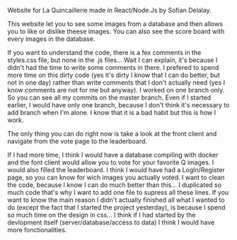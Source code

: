 Website for La Quincaillerie made in React/Node.Js by Sofian Delalay.

This website let you to see some images from a database and then allows you to like or dislike theese images. 
You can also see the score board with every images in the database.

If you want to understand the code, there is a fex comments in the styles.css file, but none in the .js files... Wait I can explain, it's because I didn't had the time to write some comments in there. I prefered to spend more time on this dirty code (yes it's dirty I know that I can do better, but not in one day) rather than write comments that I don't actually need (yes I know comments are not for me but anyway).
I worked on one branch only. So you can see all my commits on the master branch. Even if I started earlier, I would have only one branch, because I don't think it's necessary to add branch when I'm alone. I know that it is a bad habit but this is how I work.

The only thing you can do right now is take a look at the front client and navigate from the vote page to the leaderboard.

If I had more time, I think I would have a database compiling with docker and the font client would allow you to vote for your favorite Q images. I would also filled the leaderboard. I think I would have had a LogIn/Register page, so you can know for wich images you actually voted. I want to clean the code, because I know I can do much better than this... I duplicated so much code that's why I want to add one file to supress all these lines. 
If you want to know the main reason I didn't actually finished all what I wanted to do (except the fact that I started the project yesterday), is because I spend so much time on the design in css... I think if I had started by the devlopment itself (server/database/access to data) I think I would have more fonctionalities.